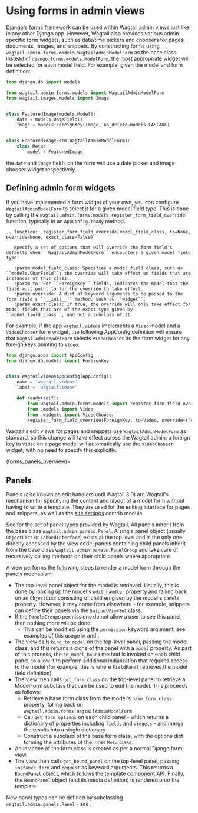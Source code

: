 # Using forms in admin views

[Django's forms framework](inv:django#topics/forms/index) can be used within Wagtail admin views just like in any other Django app. However, Wagtail also provides various admin-specific form widgets, such as date/time pickers and choosers for pages, documents, images, and snippets. By constructing forms using `wagtail.admin.forms.models.WagtailAdminModelForm` as the base class instead of `django.forms.models.ModelForm`, the most appropriate widget will be selected for each model field. For example, given the model and form definition:

```python
from django.db import models

from wagtail.admin.forms.models import WagtailAdminModelForm
from wagtail.images.models import Image


class FeaturedImage(models.Model):
    date = models.DateField()
    image = models.ForeignKey(Image, on_delete=models.CASCADE)


class FeaturedImageForm(WagtailAdminModelForm):
    class Meta:
        model = FeaturedImage
```

the `date` and `image` fields on the form will use a date picker and image chooser widget respectively.

## Defining admin form widgets

If you have implemented a form widget of your own, you can configure `WagtailAdminModelForm` to select it for a given model field type. This is done by calling the `wagtail.admin.forms.models.register_form_field_override` function, typically in an `AppConfig.ready` method.

```{eval-rst}
.. function:: register_form_field_override(model_field_class, to=None, override=None, exact_class=False)

   Specify a set of options that will override the form field's defaults when ``WagtailAdminModelForm`` encounters a given model field type.

   :param model_field_class: Specifies a model field class, such as ``models.CharField``; the override will take effect on fields that are instances of this class.
   :param to: For ``ForeignKey`` fields, indicates the model that the field must point to for the override to take effect.
   :param override: A dict of keyword arguments to be passed to the form field's ``__init__`` method, such as ``widget``.
   :param exact_class: If true, the override will only take effect for model fields that are of the exact type given by ``model_field_class``, and not a subclass of it.
```

For example, if the app `wagtail.videos` implements a `Video` model and a `VideoChooser` form widget, the following AppConfig definition will ensure that `WagtailAdminModelForm` selects `VideoChooser` as the form widget for any foreign keys pointing to `Video`:

```python
from django.apps import AppConfig
from django.db.models import ForeignKey


class WagtailVideosAppConfig(AppConfig):
    name = 'wagtail.videos'
    label = 'wagtailvideos'

    def ready(self):
        from wagtail.admin.forms.models import register_form_field_override
        from .models import Video
        from .widgets import VideoChooser
        register_form_field_override(ForeignKey, to=Video, override={'widget': VideoChooser})
```

Wagtail's edit views for pages and snippets use `WagtailAdminModelForm` as standard, so this change will take effect across the Wagtail admin; a foreign key to `Video` on a page model will automatically use the `VideoChooser` widget, with no need to specify this explicitly.

(forms_panels_overview)=

## Panels

Panels (also known as edit handlers until Wagtail 3.0) are Wagtail's mechanism for specifying the content and layout of a model form without having to write a template. They are used for the editing interface for pages and snippets, as well as the [site settings](/reference/contrib/settings) contrib module.

See [](/reference/panels) for the set of panel types provided by Wagtail. All panels inherit from the base class `wagtail.admin.panels.Panel`. A single panel object (usually `ObjectList` or `TabbedInterface`) exists at the top level and is the only one directly accessed by the view code; panels containing child panels inherit from the base class `wagtail.admin.panels.PanelGroup` and take care of recursively calling methods on their child panels where appropriate.

A view performs the following steps to render a model form through the panels mechanism:

-   The top-level panel object for the model is retrieved. Usually, this is done by looking up the model's `edit_handler` property and falling back on an `ObjectList` consisting of children given by the model's `panels` property. However, it may come from elsewhere - for example, snippets can define their panels via the `SnippetViewSet` class.
-   If the `PanelsGroup`s permissions do not allow a user to see this panel, then nothing more will be done.
    -   This can be modified using the `permission` keyword argument, see examples of this usage in [](customizing_the_tabbed_interface) and [](panels_permissions).
-   The view calls `bind_to_model` on the top-level panel, passing the model class, and this returns a clone of the panel with a `model` property. As part of this process, the `on_model_bound` method is invoked on each child panel, to allow it to perform additional initialization that requires access to the model (for example, this is where `FieldPanel` retrieves the model field definition).
-   The view then calls `get_form_class` on the top-level panel to retrieve a ModelForm subclass that can be used to edit the model. This proceeds as follows:
    -   Retrieve a base form class from the model's `base_form_class` property, falling back on `wagtail.admin.forms.WagtailAdminModelForm`
    -   Call `get_form_options` on each child panel - which returns a dictionary of properties including `fields` and `widgets` - and merge the results into a single dictionary
    -   Construct a subclass of the base form class, with the options dict forming the attributes of the inner `Meta` class.
-   An instance of the form class is created as per a normal Django form view.
-   The view then calls `get_bound_panel` on the top-level panel, passing `instance`, `form` and `request` as keyword arguments. This returns a `BoundPanel` object, which follows [the template component API](/extending/template_components). Finally, the `BoundPanel` object (and its media definition) is rendered onto the template.

New panel types can be defined by subclassing `wagtail.admin.panels.Panel` - see [](panels_api).
